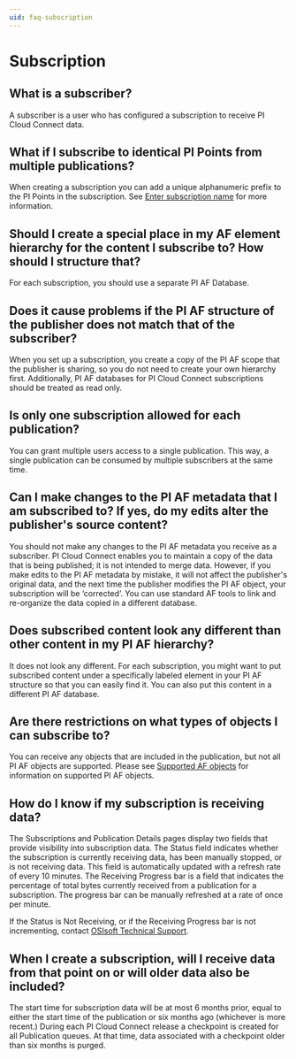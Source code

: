 ```yaml
---
uid: faq-subscription
---
```


# Subscription

## What is a subscriber?
 
A subscriber is a user who has configured a subscription to receive PI Cloud Connect data.

## What if I subscribe to identical PI Points from multiple publications?
 
When creating a subscription you can add a unique alphanumeric prefix to the PI Points in the subscription. See [Enter subscription name](xref:enter-subscription-name) for more information.

## Should I create a special place in my AF element hierarchy for the content I subscribe to? How should I structure that?
 
For each subscription, you should use a separate PI AF Database.

## Does it cause problems if the PI AF structure of the publisher does not match that of the subscriber?
 
When you set up a subscription, you create a copy of the PI AF scope that the publisher is sharing, so you do not need to create your own hierarchy first. Additionally, PI AF databases for PI Cloud Connect subscriptions should be treated as read only.

## Is only one subscription allowed for each publication?
 
You can grant multiple users access to a single publication. This way, a single publication can be consumed by multiple subscribers at the same time.

## Can I make changes to the PI AF metadata that I am subscribed to? If yes, do my edits alter the publisher's source content?
 
You should not make any changes to the PI AF metadata you receive as a subscriber. PI Cloud Connect enables you to maintain a copy of the data that is being published; it is not intended to merge data. However, if you make edits to the PI AF metadata by mistake, it will not affect the publisher's original data, and the next time the publisher modifies the PI AF object, your subscription will be ‘corrected’. You can use standard AF tools to link and re-organize the data copied in a different database.

## Does subscribed content look any different than other content in my PI AF hierarchy?
 
It does not look any different. For each subscription, you might want to put subscribed content under a specifically labeled element in your PI AF structure so that you can easily find it. You can also put this content in a different PI AF database.

## Are there restrictions on what types of objects I can subscribe to?
 
You can receive any objects that are included in the publication, but not all PI AF objects are supported. Please see [Supported AF objects](xref:support-af-objects) for information on supported PI AF objects.

## How do I know if my subscription is receiving data?
 
The Subscriptions and Publication Details pages display two fields that provide visibility into subscription data. The Status field indicates whether the subscription is currently receiving data, has been manually stopped, or is not receiving data. This field is automatically updated with a refresh rate of every 10 minutes. The Receiving Progress bar is a field that indicates the percentage of total bytes currently received from a publication for a subscription. The progress bar can be manually refreshed at a rate of once per minute.

If the Status is Not Receiving, or if the Receiving Progress bar is not incrementing, contact [OSIsoft Technical Support](https://my.osisoft.com).

## When I create a subscription, will I receive data from that point on or will older data also be included?
 
The start time for subscription data will be at most 6 months prior, equal to either the start time of the publication or six months ago (whichever is more recent.) During each PI Cloud Connect release a checkpoint is created for all Publication queues. At that time, data associated with a checkpoint older than six months is purged.
